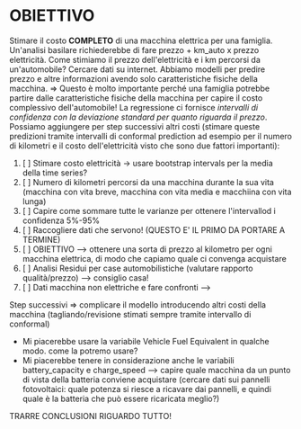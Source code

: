 # OBIETTIVO
Stimare il costo **COMPLETO** di una macchina elettrica per una famiglia. Un'analisi basilare richiederebbe di fare prezzo + km_auto x prezzo elettricità. Come stimiamo il prezzo dell'elettricità e i km percorsi da un'automobile? Cercare dati su internet.
Abbiamo modelli per predire prezzo e altre informazioni avendo solo caratteristiche fisiche della macchina. => Questo è molto importante perché una famiglia potrebbe partire dalle caratteristiche fisiche della macchina per capire il costo complessivo dell'automobile!
La regressione ci fornisce _intervalli di confidenza con la deviazione standard per quanto riguarda il prezzo_.
Possiamo aggiungere per step successivi altri costi (stimare queste predizioni tramite intervalli di conformal prediction ad esempio per il numero di kilometri e il costo dell'elettricità visto che sono due fattori importanti):
1. [ ] Stimare costo elettricità -> usare bootstrap intervals per la media della time series?
3. [ ] Numero di kilometri percorsi da una macchina durante la sua vita (macchina con vita breve, macchina con vita media e macchiina con vita lunga)
4. [ ] Capire come sommare tutte le varianze per ottenere l'intervallod i confidenza 5%-95%
5. [ ] Raccogliere dati che servono! (QUESTO E' IL PRIMO DA PORTARE A TERMINE)
6. [ ] OBIETTIVO --> ottenere una sorta di prezzo al kilometro per ogni macchina elettrica, di modo che capiamo quale ci convenga acquistare
7. [ ] Analisi Residui per case automobilistiche (valutare rapporto qualità/prezzo) --> consiglio casa!
8. [ ] Dati macchina non elettriche e fare confronti --> 

Step successivi => complicare il modello introducendo altri costi della macchina (tagliando/revisione stimati sempre tramite intervallo di conformal)

- Mi piacerebbe usare la variabile Vehicle Fuel Equivalent in qualche modo. come la potremo usare?
-  Mi piacerebbe tenere in considerazione anche le variabili battery_capacity e charge_speed --> capire quale macchina da un punto di vista della batteria conviene acquistare (cercare dati sui pannelli fotovoltaici: quale potenza si riesce a ricavare dai pannelli, e quindi quale è la batteria che può essere ricaricata meglio?)

TRARRE CONCLUSIONI RIGUARDO TUTTO!
